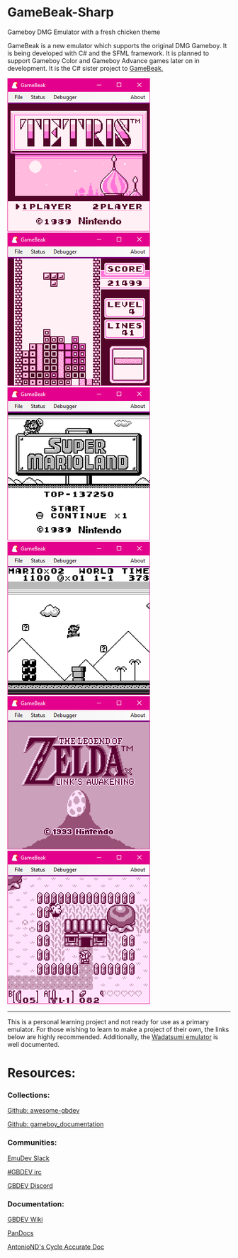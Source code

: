 # GameBeak-Sharp
Gameboy DMG Emulator with a fresh chicken theme

GameBeak is a new emulator which supports the original DMG Gameboy. It is being developed with C# and the SFML framework.
It is planned to support Gameboy Color and Gameboy Advance games later on in development. It is the C# sister project to [GameBeak.](https://github.com/Daniel-McCarthy/GameBeak)

![ ](https://github.com/Daniel-McCarthy/GameBeak-Sharp/blob/master/Preview%20Images/GameBeak%20Preview-1.png)
![ ](https://github.com/Daniel-McCarthy/GameBeak-Sharp/blob/master/Preview%20Images/GameBeak%20Preview-2.png)
![ ](https://github.com/Daniel-McCarthy/GameBeak-Sharp/blob/master/Preview%20Images/GameBeak%20Preview-3.png)
![ ](https://github.com/Daniel-McCarthy/GameBeak-Sharp/blob/master/Preview%20Images/GameBeak%20Preview-4.png)
![ ](https://github.com/Daniel-McCarthy/GameBeak-Sharp/blob/master/Preview%20Images/GameBeak%20Preview-5.png)
![ ](https://github.com/Daniel-McCarthy/GameBeak-Sharp/blob/master/Preview%20Images/GameBeak%20Preview-6.png)

---
This is a personal learning project and not ready for use as a primary emulator.
For those wishing to learn to make a project of their own, the links below are highly
recommended. Additionally, the [Wadatsumi emulator](https://github.com/mehcode/wadatsumi) is well documented.

# Resources:

### Collections:
[Github: awesome-gbdev](https://github.com/avivace/awesome-gbdev)

[Github: gameboy_documentation](https://github.com/h3nnn4n/gameboy_documentation)

### Communities:
[EmuDev Slack](https://emudev.slack.com/)

[#GBDEV irc](https://kiwiirc.com/client/irc.efnet.org/gbdev)

[GBDEV Discord](https://discord.gg/gpBxq85)

### Documentation:
[GBDEV Wiki](http://gbdev.gg8.se/wiki/articles/Main_Page)

[PanDocs](http://bgb.bircd.org/pandocs.htm)

[AntonioND's Cycle Accurate Doc](https://github.com/AntonioND/giibiiadvance/blob/master/docs/TCAGBD.pdf)
